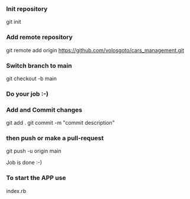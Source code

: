 
### Init repository

git init

### Add remote repository

git remote add origin https://github.com/volosgoto/cars_management.git

### Switch branch to main

git checkout -b main

### Do your job :-)

### Add and Commit changes

git add .
git commit -m "commit description"

### then push or make a pull-request

git push -u origin main

Job is done :-)

### To start the APP use

index.rb